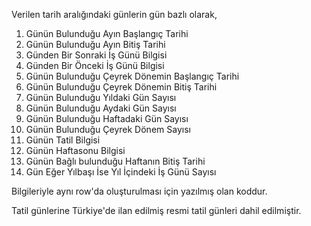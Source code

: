 Verilen tarih aralığındaki günlerin gün bazlı olarak,

1. Günün Bulunduğu Ayın Başlangıç Tarihi
2. Günün Bulunduğu Ayın Bitiş Tarihi
3. Günden Bir Sonraki İş Günü Bilgisi
4. Günden Bir Önceki İş Günü Bilgisi
5. Günün Bulunduğu Çeyrek Dönemin Başlangıç Tarihi
6. Günün Bulunduğu Çeyrek Dönemin Bitiş Tarihi
7. Günün Bulunduğu Yıldaki Gün Sayısı
8. Günün Bulunduğu Aydaki Gün Sayısı
9. Günün Bulunduğu Haftadaki Gün Sayısı
10. Günün Bulunduğu Çeyrek Dönem Sayısı
11. Günün Tatil Bilgisi
12. Günün Haftasonu Bilgisi
13. Günün Bağlı bulunduğu Haftanın Bitiş Tarihi
14. Gün Eğer Yılbaşı İse Yıl İçindeki İş Günü Sayısı

Bilgileriyle aynı row'da oluşturulması için yazılmış olan koddur.

Tatil günlerine Türkiye'de ilan edilmiş resmi tatil günleri dahil edilmiştir.
